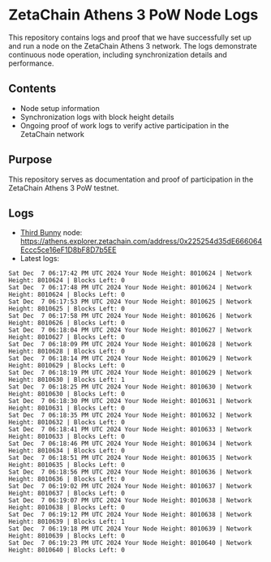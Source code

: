 # ZetaChain Athens 3 PoW Node Logs
This repository contains logs and proof that we have successfully set up and run a node on the ZetaChain Athens 3 network. The logs demonstrate continuous node operation, including synchronization details and performance.

## Contents
- Node setup information
- Synchronization logs with block height details
- Ongoing proof of work logs to verify active participation in the ZetaChain network

## Purpose
This repository serves as documentation and proof of participation in the ZetaChain Athens 3 PoW testnet.

## Logs

- [Third Bunny](https://thirdbunny.xyz/) node: https://athens.explorer.zetachain.com/address/0x225254d35dE666064Eccc5ce16eF1D8bF8D7b5EE
- Latest logs:
```
Sat Dec  7 06:17:42 PM UTC 2024 Your Node Height: 8010624 | Network Height: 8010624 | Blocks Left: 0
Sat Dec  7 06:17:48 PM UTC 2024 Your Node Height: 8010624 | Network Height: 8010624 | Blocks Left: 0
Sat Dec  7 06:17:53 PM UTC 2024 Your Node Height: 8010625 | Network Height: 8010625 | Blocks Left: 0
Sat Dec  7 06:17:58 PM UTC 2024 Your Node Height: 8010626 | Network Height: 8010626 | Blocks Left: 0
Sat Dec  7 06:18:04 PM UTC 2024 Your Node Height: 8010627 | Network Height: 8010627 | Blocks Left: 0
Sat Dec  7 06:18:09 PM UTC 2024 Your Node Height: 8010628 | Network Height: 8010628 | Blocks Left: 0
Sat Dec  7 06:18:14 PM UTC 2024 Your Node Height: 8010629 | Network Height: 8010629 | Blocks Left: 0
Sat Dec  7 06:18:19 PM UTC 2024 Your Node Height: 8010629 | Network Height: 8010630 | Blocks Left: 1
Sat Dec  7 06:18:25 PM UTC 2024 Your Node Height: 8010630 | Network Height: 8010630 | Blocks Left: 0
Sat Dec  7 06:18:30 PM UTC 2024 Your Node Height: 8010631 | Network Height: 8010631 | Blocks Left: 0
Sat Dec  7 06:18:35 PM UTC 2024 Your Node Height: 8010632 | Network Height: 8010632 | Blocks Left: 0
Sat Dec  7 06:18:41 PM UTC 2024 Your Node Height: 8010633 | Network Height: 8010633 | Blocks Left: 0
Sat Dec  7 06:18:46 PM UTC 2024 Your Node Height: 8010634 | Network Height: 8010634 | Blocks Left: 0
Sat Dec  7 06:18:51 PM UTC 2024 Your Node Height: 8010635 | Network Height: 8010635 | Blocks Left: 0
Sat Dec  7 06:18:56 PM UTC 2024 Your Node Height: 8010636 | Network Height: 8010636 | Blocks Left: 0
Sat Dec  7 06:19:02 PM UTC 2024 Your Node Height: 8010637 | Network Height: 8010637 | Blocks Left: 0
Sat Dec  7 06:19:07 PM UTC 2024 Your Node Height: 8010638 | Network Height: 8010638 | Blocks Left: 0
Sat Dec  7 06:19:12 PM UTC 2024 Your Node Height: 8010638 | Network Height: 8010639 | Blocks Left: 1
Sat Dec  7 06:19:18 PM UTC 2024 Your Node Height: 8010639 | Network Height: 8010639 | Blocks Left: 0
Sat Dec  7 06:19:23 PM UTC 2024 Your Node Height: 8010640 | Network Height: 8010640 | Blocks Left: 0
```
